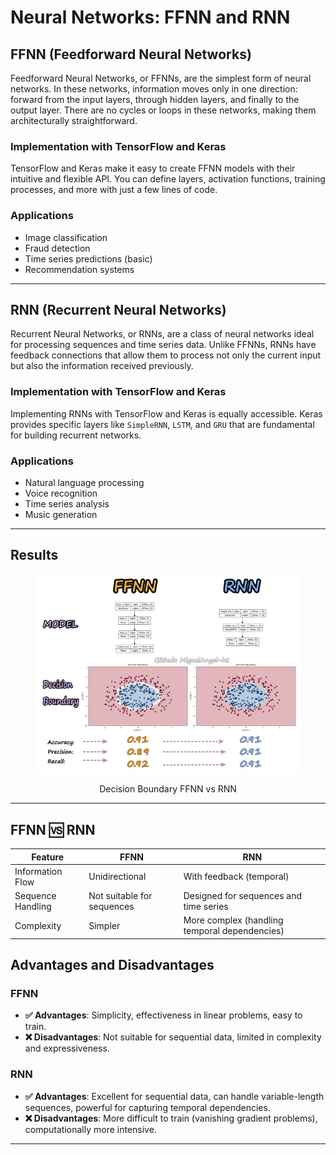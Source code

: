 # Neural Networks: FFNN and RNN


## FFNN (Feedforward Neural Networks)

Feedforward Neural Networks, or FFNNs, are the simplest form of neural networks. In these networks, information moves only in one direction: forward from the input layers, through hidden layers, and finally to the output layer. There are no cycles or loops in these networks, making them architecturally straightforward.

### Implementation with TensorFlow and Keras
TensorFlow and Keras make it easy to create FFNN models with their intuitive and flexible API. You can define layers, activation functions, training processes, and more with just a few lines of code.

### Applications
- Image classification
- Fraud detection
- Time series predictions (basic)
- Recommendation systems

---

## RNN (Recurrent Neural Networks)

Recurrent Neural Networks, or RNNs, are a class of neural networks ideal for processing sequences and time series data. Unlike FFNNs, RNNs have feedback connections that allow them to process not only the current input but also the information received previously.

### Implementation with TensorFlow and Keras
Implementing RNNs with TensorFlow and Keras is equally accessible. Keras provides specific layers like `SimpleRNN`, `LSTM`, and `GRU` that are fundamental for building recurrent networks.

### Applications
- Natural language processing
- Voice recognition
- Time series analysis
- Music generation

---

## Results

<div align="center">
   <figure>
       <img src="ffnn_vs_rnn.png" alt="SVM Process" width="500px">
       <p>Decision Boundary FFNN vs RNN</p>
   </figure>
</div>

---

## FFNN 🆚 RNN

| Feature | FFNN | RNN |
| --- | --- | --- |
| Information Flow | Unidirectional | With feedback (temporal) |
| Sequence Handling | Not suitable for sequences | Designed for sequences and time series |
| Complexity | Simpler | More complex (handling temporal dependencies) |

## Advantages and Disadvantages

### FFNN
- **✅ Advantages**: Simplicity, effectiveness in linear problems, easy to train.
- **❌ Disadvantages**: Not suitable for sequential data, limited in complexity and expressiveness.

### RNN
- **✅ Advantages**: Excellent for sequential data, can handle variable-length sequences, powerful for capturing temporal dependencies.
- **❌ Disadvantages**: More difficult to train (vanishing gradient problems), computationally more intensive.

---



